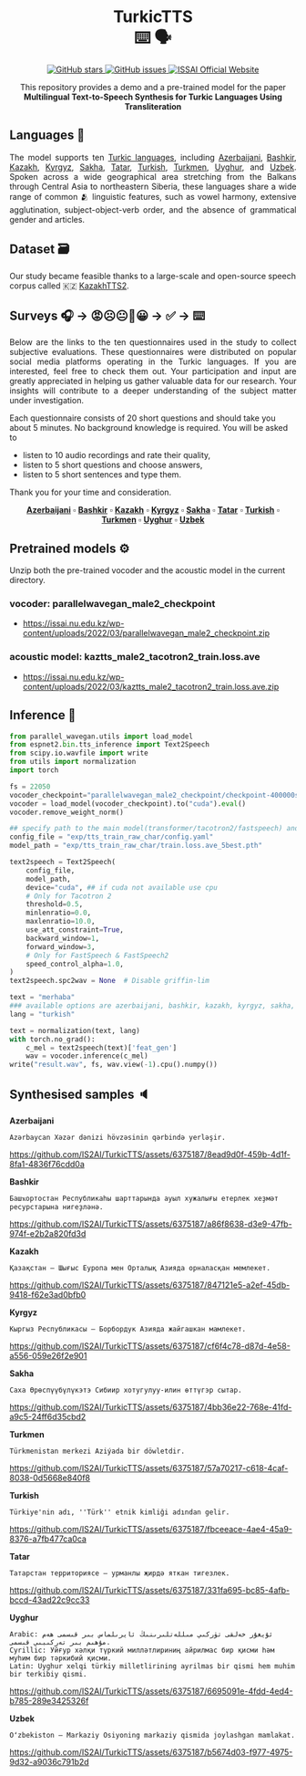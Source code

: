 <h1 align="center">TurkicTTS <br> ⌨️ 🗣 </h1>

<p align="center">
  <a href="https://github.com/IS2AI/TurkicTTS/stargazers">
    <img src="https://img.shields.io/github/stars/IS2AI/TurkicTTS.svg?colorA=orange&colorB=orange&logo=github"
         alt="GitHub stars">
  </a>
  <a href="https://github.com/IS2AI/TurkicTTS/issues">
    <img src="https://img.shields.io/github/issues/IS2AI/TurkicTTS.svg"
         alt="GitHub issues">
  </a>
  <a href="https://issai.nu.edu.kz">
    <img src="https://img.shields.io/static/v1?label=ISSAI&amp;message=official site&amp;color=blue&amp"
         alt="ISSAI Official Website">
  </a> 
</p>

<p align = "center">This repository provides a demo and a pre-trained model for the paper <br><b>Multilingual Text-to-Speech Synthesis for Turkic Languages Using Transliteration</b></p>

## Languages 💬
<p align = "justify">The model supports ten <a href="https://en.wikipedia.org/wiki/Turkic_languages">Turkic languages</a>, including <a href="https://en.wikipedia.org/wiki/Azerbaijani_language">Azerbaijani</a>, <a href="https://en.wikipedia.org/wiki/Bashkir_language">Bashkir</a>, <a href="https://en.wikipedia.org/wiki/Kazakh_language">Kazakh</a>, <a href="https://en.wikipedia.org/wiki/Kyrgyz_language">Kyrgyz</a>, <a href="https://en.wikipedia.org/wiki/Yakut_language">Sakha</a>, <a href="https://en.wikipedia.org/wiki/Tatar_language">Tatar</a>, <a href="https://en.wikipedia.org/wiki/Turkish_language">Turkish</a>, <a href="https://en.wikipedia.org/wiki/Turkmen_language">Turkmen</a>, <a href="https://en.wikipedia.org/wiki/Uyghur_language">Uyghur</a>, and <a href="https://en.wikipedia.org/wiki/Uzbek_language">Uzbek</a>. Spoken across a wide geographical area stretching from the Balkans through Central Asia to northeastern Siberia, these languages share a wide range of common 🫂 linguistic features, such as vowel harmony, extensive agglutination, subject-object-verb order, and the absence of grammatical gender and articles.</p>


## Dataset 🗃️
Our study became feasible thanks to a large-scale and open-source speech corpus called 🇰🇿 [KazakhTTS2](https://github.com/IS2AI/Kazakh_TTS).

## Surveys 🎧 → 😡☹️😐🙂😀 → ✅ → ⌨️
<p align = "justify">Below are the links to the ten questionnaires used in the study to collect subjective evaluations. These questionnaires were distributed on popular social media platforms operating in the Turkic languages. If you are interested, feel free to check them out. Your participation and input are greatly appreciated in helping us gather valuable data for our research. Your insights will contribute to a deeper understanding of the subject matter under investigation.</p> 

Each questionnaire consists of 20 short questions and should take you about 5 minutes. No background knowledge is required.
You will be asked to
- listen to 10 audio recordings and rate their quality,
- listen to 5 short questions and choose answers,
- listen to 5 short sentences and type them.

Thank you for your time and consideration.

<p align = "center">
<a href="https://nukz.qualtrics.com/jfe/form/SV_bNu5RvcsYMKkU8m"><b>Azerbaijani</b></a>
▫️ <a href="https://nukz.qualtrics.com/jfe/form/SV_cvl3H1U8EbFM4Tk"><b>Bashkir</b></a>
▫️ <a href="https://nukz.qualtrics.com/jfe/form/SV_3WelDTOVyKK5iom"><b>Kazakh</b></a>
▫️ <a href="https://nukz.qualtrics.com/jfe/form/SV_cAT00TOsCNKsSZE"><b>Kyrgyz</b></a>
▫️ <a href="https://nukz.qualtrics.com/jfe/form/SV_2awH2YEoL5V7biC"><b>Sakha</b></a>
▫️ <a href="https://nukz.qualtrics.com/jfe/form/SV_0dEAXvcHxAiEYxo"><b>Tatar</b></a>
▫️ <a href="https://nukz.qualtrics.com/jfe/form/SV_cItR7tzYRRjlkYC"><b>Turkish</b></a>
▫️ <a href="https://nukz.qualtrics.com/jfe/form/SV_cVgQk4lgS17HBgW"><b>Turkmen</b></a>
▫️ <a href="https://nukz.qualtrics.com/jfe/form/SV_ezZO1jNowvrAdds"><b>Uyghur</b></a>
▫️ <a href="https://nukz.qualtrics.com/jfe/form/SV_01BJgR96UMZ3fOm"><b>Uzbek</b></a>
  </p>


## Pretrained models ⚙️
Unzip both the pre-trained vocoder and the acoustic model in the current directory.

### vocoder: parallelwavegan_male2_checkpoint
- https://issai.nu.edu.kz/wp-content/uploads/2022/03/parallelwavegan_male2_checkpoint.zip

### acoustic model: kaztts_male2_tacotron2_train.loss.ave
- https://issai.nu.edu.kz/wp-content/uploads/2022/03/kaztts_male2_tacotron2_train.loss.ave.zip

## Inference 🐍
```python
from parallel_wavegan.utils import load_model
from espnet2.bin.tts_inference import Text2Speech
from scipy.io.wavfile import write
from utils import normalization
import torch

fs = 22050
vocoder_checkpoint="parallelwavegan_male2_checkpoint/checkpoint-400000steps.pkl" ### specify vocoder path
vocoder = load_model(vocoder_checkpoint).to("cuda").eval()
vocoder.remove_weight_norm()

## specify path to the main model(transformer/tacotron2/fastspeech) and its config file
config_file = "exp/tts_train_raw_char/config.yaml"
model_path = "exp/tts_train_raw_char/train.loss.ave_5best.pth"

text2speech = Text2Speech(
    config_file,
    model_path,
    device="cuda", ## if cuda not available use cpu
    # Only for Tacotron 2
    threshold=0.5,
    minlenratio=0.0,
    maxlenratio=10.0,
    use_att_constraint=True,
    backward_window=1,
    forward_window=3,
    # Only for FastSpeech & FastSpeech2
    speed_control_alpha=1.0,
)
text2speech.spc2wav = None  # Disable griffin-lim

text = "merhaba"
### available options are azerbaijani, bashkir, kazakh, kyrgyz, sakha, turkish, turkmen, tatar, uyghur, uzbek
lang = "turkish"

text = normalization(text, lang)
with torch.no_grad():
    c_mel = text2speech(text)['feat_gen']
    wav = vocoder.inference(c_mel)
write("result.wav", fs, wav.view(-1).cpu().numpy())
```
## Synthesised samples 🔈
**Azerbaijani**

    Azərbaycan Xəzər dənizi hövzəsinin qərbində yerləşir.

https://github.com/IS2AI/TurkicTTS/assets/6375187/8ead9d0f-459b-4d1f-8fa1-4836f76cdd0a

**Bashkir**

    Башҡортостан Республикаһы шарттарында ауыл хужалығы етерлек хеҙмәт ресурстарына нигеҙләнә.
    
https://github.com/IS2AI/TurkicTTS/assets/6375187/a86f8638-d3e9-47fb-974f-e2b2a820fd3d

**Kazakh**

    Қазақстан — Шығыс Еуропа мен Орталық Азияда орналасқан мемлекет.

https://github.com/IS2AI/TurkicTTS/assets/6375187/847121e5-a2ef-45db-9418-f62e3ad0bfb0

**Kyrgyz**

    Кыргыз Республикасы — Борбордук Азияда жайгашкан мамлекет.

https://github.com/IS2AI/TurkicTTS/assets/6375187/cf6f4c78-d87d-4e58-a556-059e26f2e901

**Sakha**

    Саха Өрөспүүбүлүкэтэ Сибиир хотугулуу-илин өттүгэр сытар.

https://github.com/IS2AI/TurkicTTS/assets/6375187/4bb36e22-768e-41fd-a9c5-24ff6d35cbd2

**Turkmen**

    Türkmenistan merkezi Aziýada bir döwletdir.

https://github.com/IS2AI/TurkicTTS/assets/6375187/57a70217-c618-4caf-8038-0d5668e840f8

**Turkish**

    Türkiye'nin adı, ''Türk'' etnik kimliği adından gelir.

https://github.com/IS2AI/TurkicTTS/assets/6375187/fbceeace-4ae4-45a9-8376-a7fb477ca0ca

**Tatar**

    Татарстан территориясе — урманлы җирдә яткан тигезлек.

https://github.com/IS2AI/TurkicTTS/assets/6375187/331fa695-bc85-4afb-bccd-43ad22c9cc33

**Uyghur**

    Arabic: ئۇيغۇر خەلقى تۈركىي مىللەتلىرىنىڭ ئايرىلماس بىر قىسمى ھەم مۇھىم بىر تەركىبىي قىسمى.
    Cyrillic: Уйғур хәлқи түркий милләтлириниң айрилмас бир қисми һәм муһим бир тәркибий қисми.
    Latin: Uyghur xelqi türkiy milletlirining ayrilmas bir qismi hem muhim bir terkibiy qismi.

https://github.com/IS2AI/TurkicTTS/assets/6375187/6695091e-4fdd-4ed4-b785-289e3425326f

**Uzbek**

    Oʻzbekiston — Markaziy Osiyoning markaziy qismida joylashgan mamlakat.

https://github.com/IS2AI/TurkicTTS/assets/6375187/b5674d03-f977-4975-9d32-a9036c791b2d
